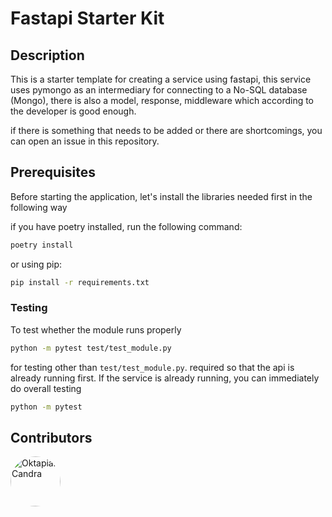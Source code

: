 # Fastapi Starter Kit

## Description

This is a starter template for creating a service using fastapi, this service uses pymongo as an intermediary for connecting to a No-SQL database (Mongo), there is also a model, response, middleware which according to the developer is good enough.

if there is something that needs to be added or there are shortcomings, you can open an issue in this repository.

## Prerequisites

Before starting the application, let's install the libraries needed first in the following way

if you have poetry installed, run the following command:
```bash
poetry install
```

or using pip:
```bash
pip install -r requirements.txt
```

### Testing

To test whether the module runs properly
```bash
python -m pytest test/test_module.py
```
for testing other than `test/test_module.py`. required so that the api is already running first. If the service is already running, you can immediately do overall testing

```bash
python -m pytest
```

## Contributors

[//]: contributor-faces

<a href="https://github.com/oktapiancaw"><img src="https://avatars.githubusercontent.com/u/48079010?v=4" title="Oktapian Candra" width="80" height="80" style="border-radius: 50%"></a>

[//]: contributor-faces
